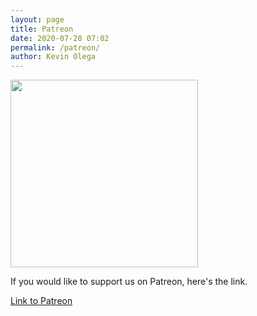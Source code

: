 ```yaml
--- 
layout: page
title: Patreon
date: 2020-07-28 07:02
permalink: /patreon/ 
author: Kevin Olega 
--- 
```


<img src="{{ site.url }}/images/2019-07-Kevin-Gray.jpg" width="300">

If you would like to support us on Patreon, here's the link.

[Link to Patreon](https://www.patreon.com/kevinolega)